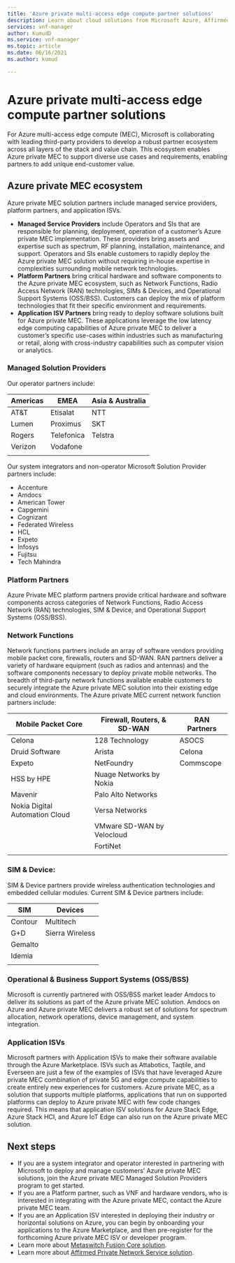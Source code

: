 ```yaml
---
title: 'Azure private multi-access edge compute partner solutions'
description: Learn about cloud solutions from Microsoft Azure, Affirmed Networks, and Metaswitch Networks that can help future-proof your network, drive down costs, and create new business models and revenue streams.
services: vnf-manager
author: KumudD
ms.service: vnf-manager
ms.topic: article
ms.date: 06/16/2021
ms.author: kumud

---
```

# Azure private multi-access edge compute partner solutions
For Azure multi-access edge compute (MEC), Microsoft is collaborating with leading third-party providers to develop a robust partner ecosystem across all layers of the stack and value chain. This ecosystem enables Azure private MEC to support diverse use cases and requirements, enabling partners to add unique end-customer value.
 
## Azure private MEC ecosystem
Azure private MEC solution partners include managed service providers, platform partners, and application ISVs. 
- **Managed Service Providers** include Operators and SIs that are responsible for planning, deployment, operation of a customer’s Azure private MEC implementation. These providers bring assets and expertise such as spectrum, RF planning, installation, maintenance, and support. Operators and SIs enable customers to rapidly deploy the Azure private MEC solution without requiring in-house expertise in complexities surrounding mobile network technologies. 
- **Platform Partners** bring critical hardware and software components to the Azure private MEC ecosystem, such as Network Functions, Radio Access Network (RAN) technologies, SIMs & Devices, and Operational Support Systems (OSS/BSS). Customers can deploy the mix of platform technologies that fit their specific environment and requirements. 
- **Application ISV Partners** bring ready to deploy software solutions built for Azure private MEC. These applications leverage the low latency edge computing capabilities of Azure private MEC to deliver a customer’s specific use-cases within industries such as manufacturing or retail, along with cross-industry capabilities such as computer vision or analytics.
### Managed Solution Providers
Our operator partners include:

|Americas |EMEA |Asia & Australia |
|---------|---------|---------|
|AT&T   |      Etisalat    |   NTT      |
|Lumen   |     Proximus    |    SKT     |
|Rogers |     Telefonica    |     Telstra    |
|Verizon    |   Vodafone      |         |
|    |         |         |


Our system integrators and non-operator Microsoft Solution Provider partners include:
- Accenture
- Amdocs
- American Tower
- Capgemini
- Cognizant
- Federated Wireless
- HCL
- Expeto
- Infosys
- Fujitsu
- Tech Mahindra



### Platform Partners
Azure Private MEC platform partners provide critical hardware and software components across categories of Network Functions, Radio Access Network (RAN) technologies, SIM & Device, and Operational Support Systems (OSS/BSS).

### Network Functions
Network functions partners include an array of software vendors providing mobile packet core, firewalls, routers and SD-WAN. RAN partners deliver a variety of hardware equipment (such as radios and antennas) and the software components necessary to deploy private mobile networks. The breadth of third-party network functions available enable customers to securely integrate the Azure private MEC solution into their existing edge and cloud environments. The Azure private MEC current network function partners include:


|Mobile Packet Core |Firewall, Routers, & SD-WAN |RAN Partners |
|---------|---------|---------|
|Celona  |   128 Technology      |     ASOCS    |
|Druid Software    |  Arista       |   Celona      |
|Expeto	  |      NetFoundry   |      	Commscope   |
|HSS by HPE    |    Nuage Networks by Nokia     |         |
|Mavenir   |    Palo Alto Networks	     |         |
|Nokia Digital Automation Cloud    |  Versa Networks	       |         |
|  |   VMware SD-WAN by Velocloud	      |         |
|   |    FortiNet     |         |
|    |         |         |
	
			
### SIM & Device:
SIM & Device partners provide wireless authentication technologies and embedded cellular modules. Current SIM & Device partners include:

|SIM|Devices |
|---------|---------|
|Contour    |  Multitech       |
|G+D     |     Sierra Wireless    |
|Gemalto    |         |
|Idemia	  |         |
|    |         |

### Operational & Business Support Systems (OSS/BSS)
Microsoft is currently partnered with OSS/BSS market leader Amdocs to deliver its solutions as part of the Azure private MEC solution. Amdocs on Azure and Azure private MEC delivers a robust set of solutions for spectrum allocation, network operations, device management, and system integration.

### Application ISVs
Microsoft partners with Application ISVs to make their software available through the Azure Marketplace. ISVs such as Attabotics, Taqtile, and Everseen are just a few of the examples of ISVs that have leveraged Azure private MEC combination of private 5G and edge compute capabilities to create entirely new experiences for customers.
Azure private MEC, as a solution that supports multiple platforms, applications that run on supported platforms can deploy to Azure private MEC with few code changes required. This means that application ISV solutions for Azure Stack Edge, Azure Stack HCI, and Azure IoT Edge can also run on the Azure private MEC solution. 

## Next steps
- If you are a system integrator and operator interested in partnering with Microsoft to deploy and manage customers’ Azure private MEC solutions, join the Azure private MEC Managed Solution Providers program to get started.
- If you are a Platform partner, such as VNF and hardware vendors, who is interested in integrating with the Azure private MEC, contact the Azure private MEC team.
- If you are an Application ISV interested in deploying their industry or horizontal solutions on Azure, you can begin by onboarding your applications to the Azure Marketplace, and then pre-register for the forthcoming Azure private MEC ISV or developer program.
- Learn more about [Metaswitch Fusion Core solution](metaswitch-overview.md).
- Learn more about [Affirmed Private Network Service solution](affirmed-overview.md).


